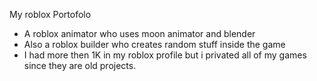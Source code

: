 My roblox Portofolo
- A roblox animator who uses moon animator and blender
- Also a roblox builder who creates random stuff inside the game
- I had more then 1K in my roblox profile but i privated all of my games since they are old projects.
<!---
tony80112/tony80112 is a ✨ special ✨ repository because its `README.md` (this file) appears on your GitHub profile.
You can click the Preview link to take a look at your changes.
--->
